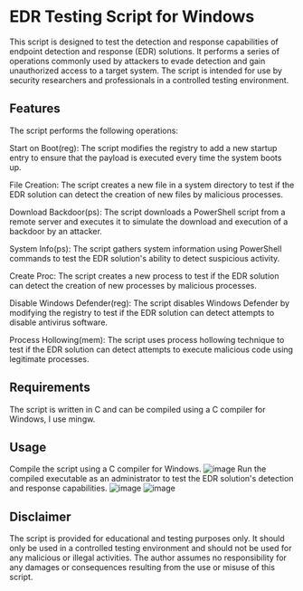# EDR Testing Script for Windows
This script is designed to test the detection and response capabilities of endpoint detection and response (EDR) solutions. It performs a series of operations commonly used by attackers to evade detection and gain unauthorized access to a target system. The script is intended for use by security researchers and professionals in a controlled testing environment.

## Features
The script performs the following operations:

Start on Boot(reg): The script modifies the registry to add a new startup entry to ensure that the payload is executed every time the system boots up.

File Creation: The script creates a new file in a system directory to test if the EDR solution can detect the creation of new files by malicious processes.

Download Backdoor(ps): The script downloads a PowerShell script from a remote server and executes it to simulate the download and execution of a backdoor by an attacker.

System Info(ps): The script gathers system information using PowerShell commands to test the EDR solution's ability to detect suspicious activity.

Create Proc: The script creates a new process to test if the EDR solution can detect the creation of new processes by malicious processes.

Disable Windows Defender(reg): The script disables Windows Defender by modifying the registry to test if the EDR solution can detect attempts to disable antivirus software.

Process Hollowing(mem): The script uses process hollowing technique to test if the EDR solution can detect attempts to execute malicious code using legitimate processes.

## Requirements
The script is written in C and can be compiled using a C compiler for Windows, I use mingw.

## Usage
Compile the script using a C compiler for Windows.
![image](https://user-images.githubusercontent.com/19478700/218284413-ce5192f1-2e2c-4774-bc28-94cc86c4c2ad.png)
Run the compiled executable as an administrator to test the EDR solution's detection and response capabilities.
![image](https://user-images.githubusercontent.com/19478700/218284429-a0c522c0-a244-4050-ac22-2992028a6bd3.png)
![image](https://user-images.githubusercontent.com/19478700/218284458-bcef7b64-d2a5-4fbb-92ba-22bc4234c4f6.png)
## Disclaimer
The script is provided for educational and testing purposes only. It should only be used in a controlled testing environment and should not be used for any malicious or illegal activities. The author assumes no responsibility for any damages or consequences resulting from the use or misuse of this script.
